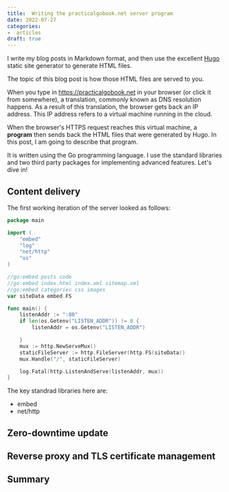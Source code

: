 ```yaml
---
title:  Writing the practicalgobook.net server program
date: 2022-07-27
categories:
-  articles
draft: true
---
```

I write my blog posts in Markdown format,  and then use the excellent [Hugo](https://gohugo.io/) static site 
generator to generate HTML files. 

The topic of this blog post is how those HTML files are served
to you.

When you type in https://practicalgobook.net in your browser (or click it from somewhere), a translation,
commonly known as DNS resolution happens. As a result of this translation, the browser gets back
an IP address. This IP address refers to a virtual machine running in the cloud. 

When the browser's HTTPS request reaches this virtual machine, a **program** then sends back the HTML files
that were generated by Hugo. In this post, I am going to describe that program. 

It is written using the Go programming language. I use the standard libraries and two third party packages for 
implementing advanced features. Let's dive in!

## Content delivery

The first working iteration of the server looked as follows:

```go
package main

import (
	"embed"
	"log"
	"net/http"
	"os"
)

//go:embed posts code
//go:embed index.html index.xml sitemap.xml
//go:embed categories css images
var siteData embed.FS

func main() {
	listenAddr := ":80"
	if len(os.Getenv("LISTEN_ADDR")) != 0 {
		listenAddr = os.Getenv("LISTEN_ADDR")

	}
	mux := http.NewServeMux()
	staticFileServer := http.FileServer(http.FS(siteData))
	mux.Handle("/", staticFileServer)

	log.Fatal(http.ListenAndServe(listenAddr, mux))
}
```

The key standrad libraries here are:

- embed
- net/http



## Zero-downtime update

## Reverse proxy and TLS certificate management

## Summary
